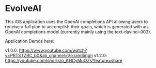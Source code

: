 # EvolveAI

This iOS application uses the OpenAI completions API allowing users to receive a full plan to accomplish their goals, which is generated with an OpenAI completions model (currently mainly using the text-davinci-003).

Application Demos here:

v1.0.0: https://www.youtube.com/watch?v=PRTSTZBC_b0&ab_channel=VikramSingh
v1.2.0: https://youtube.com/shorts/o_KHCyMuOZs?feature=share
